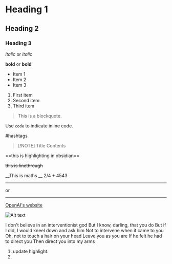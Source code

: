 
# Heading 1
## Heading 2
### Heading 3

*italic* or _italic_

**bold** or __bold__

- Item 1
- Item 2
- Item 3

1. First item
2. Second item
3. Third item

> This is a blockquote.

Use `code` to indicate inline code.

#hashtags


> [!NOTE] Title
> Contents

==this is highlighting in obsidian==

~~this is linethrough~~

__This is maths __  $2/4+4543$

***
or 
___

[OpenAI's website](https://www.openai.com/)

![Alt text]([image_url]([http://thoughtsonfilm.co.uk/wp-content/uploads/2015/03/Home-Movie-Review.jpg)](https://external-content.duckduckgo.com/iu/?u=http%3A%2F%2Fi0.wp.com%2Fwww.cinemast.net%2Fwp-content%2Fuploads%2F2015%2F04%2FHome-2015-Movie-Wallpapers-HD-Download-01.jpg&f=1&nofb=1&ipt=bb4d1b1e60983efba2997be4e5ff7b31b500e311a23f2b1c83fd6af62f85cc7b&ipo=images))



I don't believe in an interventionist god But I know, darling, that you do But if I did, I would kneel down and ask him Not to intervene when it came to you Oh, not to touch a hair on your head Leave you as you are If he felt he had to direct you Then direct you into my arms




1. update highlight.
2. 



